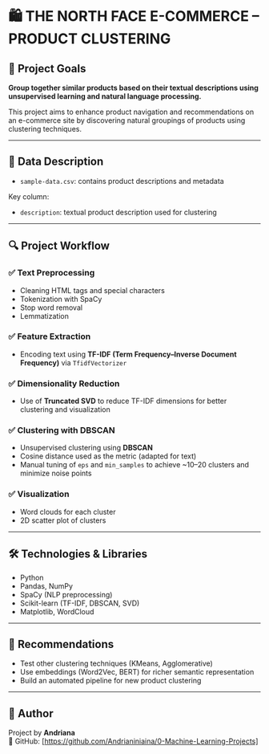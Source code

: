 # 🛍️ THE NORTH FACE E-COMMERCE – PRODUCT CLUSTERING

## 🎯 Project Goals
**Group together similar products based on their textual descriptions using unsupervised learning and natural language processing.**

This project aims to enhance product navigation and recommendations on an e-commerce site by discovering natural groupings of products using clustering techniques.

---

## 📁 Data Description

- `sample-data.csv`: contains product descriptions and metadata

Key column:
- `description`: textual product description used for clustering

---

## 🔍 Project Workflow

### ✅ Text Preprocessing

- Cleaning HTML tags and special characters
- Tokenization with SpaCy
- Stop word removal
- Lemmatization

### ✅ Feature Extraction

- Encoding text using **TF-IDF (Term Frequency–Inverse Document Frequency)** via `TfidfVectorizer`

### ✅ Dimensionality Reduction

- Use of **Truncated SVD** to reduce TF-IDF dimensions for better clustering and visualization

### ✅ Clustering with DBSCAN

- Unsupervised clustering using **DBSCAN**
- Cosine distance used as the metric (adapted for text)
- Manual tuning of `eps` and `min_samples` to achieve ~10–20 clusters and minimize noise points

### ✅ Visualization

- Word clouds for each cluster
- 2D scatter plot of clusters

---

## 🛠️ Technologies & Libraries

- Python
- Pandas, NumPy
- SpaCy (NLP preprocessing)
- Scikit-learn (TF-IDF, DBSCAN, SVD)
- Matplotlib, WordCloud

---

## 📌 Recommendations

- Test other clustering techniques (KMeans, Agglomerative)
- Use embeddings (Word2Vec, BERT) for richer semantic representation
- Build an automated pipeline for new product clustering

---

## 👤 Author

Project by **Andriana**  
🔗 GitHub: [https://github.com/Andrianiniaina/0-Machine-Learning-Projects]

